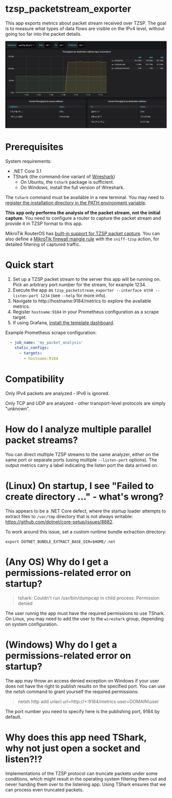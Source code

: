 # tzsp_packetstream_exporter

This app exports metrics about packet stream received over TZSP. The goal is to measure what types of data flows are visible on the IPv4 level, without going too far into the packet details.

![](Screenshot.png)

# Prerequisites

System requirements:

* .NET Core 3.1
* TShark (the command-line variant of [Wireshark](https://www.wireshark.org/#download))
  * On Ubuntu, the `tshark` package is sufficient.
  * On Windows, install the full version of Wireshark.

The `tshark` command must be available in a new terminal. You may need to [register the installation directory in the PATH environment variable](https://www.architectryan.com/2018/03/17/add-to-the-path-on-windows-10/).

**This app only performs the analysis of the packet stream, not the initial capture.** You need to configure a router to capture the packet stream and provide it in TZSP format to this app.

MikroTik RouterOS has [built-in support for TZSP packet capture](https://wiki.mikrotik.com/wiki/Manual:Tools/Packet_Sniffer). You can also define a [MikroTik firewall mangle rule](https://wiki.mikrotik.com/wiki/Manual:IP/Firewall/Mangle) with the `sniff-tzsp` action, for detailed filtering of captured traffic.

# Quick start

1. Set up a TZSP packet stream to the server this app will be running on. Pick an arbitrary port number for the stream, for example 1234.
1. Execute the app as `tzsp_packetstream_exporter --interface eth0 --listen-port 1234` (see `--help` for more info).
1. Navigate to http://hostname:9184/metrics to explore the available metrics.
1. Register `hostname:9184` in your Prometheus configuration as a scrape target.
1. If using Grafana, [install the template dashboard](https://grafana.com/grafana/dashboards/11609).

Example Prometheus scrape configuration:

```yaml
  - job_name: 'my_packet_analysis'
    static_configs:
      - targets:
        - hostname:9184
```

# Compatibility

Only IPv4 packets are analyzed - IPv6 is ignored.

Only TCP and UDP are analyzed - other transport-level protocols are simply "unknown".

# How do I analyze multiple parallel packet streams?

You can direct multiple TZSP streams to the same analyzer, either on the same port or separate ports (using multiple `--listen-port` options). The output metrics carry a label indicating the listen port the data arrived on.

# (Linux) On startup, I see "Failed to create directory ..." - what's wrong?

This appears to be a .NET Core defect, where the startup loader attempts to extract files to `/var/tmp` directory that is not always writable: https://github.com/dotnet/core-setup/issues/8882.

To work around this issue, set a custom runtime bundle extraction directory:

```
export DOTNET_BUNDLE_EXTRACT_BASE_DIR=$HOME/.net
```

# (Any OS) Why do I get a permissions-related error on startup?

> tshark: Couldn't run /usr/bin/dumpcap in child process: Permission denied

The user runnig the app must have the required permissions to use TShark. On Linux, you may need to add the user to the `wireshark` group, depending on system configuration.

# (Windows) Why do I get a permissions-related error on startup?

The app may throw an access denied exception on Windows if your user does not have the right to publish results on the specified port. You can use the *netsh* command to grant yourself the required permissions:

> netsh http add urlacl url=http://+:9184/metrics user=DOMAIN\user

The port number you need to specify here is the publishing port, 9184 by default.

# Why does this app need TShark, why not just open a socket and listen?!?

Implementations of the TZSP protocol can truncate packets under some conditions, which might result in the operating system filtering them out and never handing them over to the listening app. Using TShark ensures that we can process even truncated packets.
